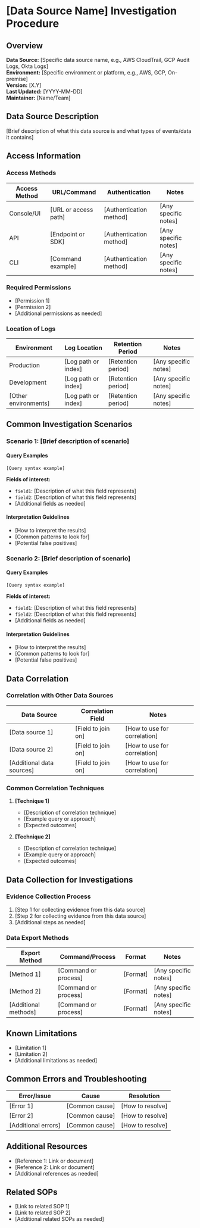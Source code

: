 # [Data Source Name] Investigation Procedure

## Overview

**Data Source:** [Specific data source name, e.g., AWS CloudTrail, GCP Audit Logs, Okta Logs]  
**Environment:** [Specific environment or platform, e.g., AWS, GCP, On-premise]  
**Version:** [X.Y]  
**Last Updated:** [YYYY-MM-DD]  
**Maintainer:** [Name/Team]

## Data Source Description

[Brief description of what this data source is and what types of events/data it contains]

## Access Information

### Access Methods

| Access Method | URL/Command | Authentication | Notes |
|---------------|------------|----------------|-------|
| Console/UI | [URL or access path] | [Authentication method] | [Any specific notes] |
| API | [Endpoint or SDK] | [Authentication method] | [Any specific notes] |
| CLI | [Command example] | [Authentication method] | [Any specific notes] |

### Required Permissions

- [Permission 1]
- [Permission 2]
- [Additional permissions as needed]

### Location of Logs

| Environment | Log Location | Retention Period | Notes |
|------------|--------------|------------------|-------|
| Production | [Log path or index] | [Retention period] | [Any specific notes] |
| Development | [Log path or index] | [Retention period] | [Any specific notes] |
| [Other environments] | [Log path or index] | [Retention period] | [Any specific notes] |

## Common Investigation Scenarios

### Scenario 1: [Brief description of scenario]

#### Query Examples

```
[Query syntax example]
```

**Fields of interest:**
- `field1`: [Description of what this field represents]
- `field2`: [Description of what this field represents]
- [Additional fields as needed]

#### Interpretation Guidelines

- [How to interpret the results]
- [Common patterns to look for]
- [Potential false positives]

### Scenario 2: [Brief description of scenario]

#### Query Examples

```
[Query syntax example]
```

**Fields of interest:**
- `field1`: [Description of what this field represents]
- `field2`: [Description of what this field represents]
- [Additional fields as needed]

#### Interpretation Guidelines

- [How to interpret the results]
- [Common patterns to look for]
- [Potential false positives]

## Data Correlation

### Correlation with Other Data Sources

| Data Source | Correlation Field | Notes |
|-------------|------------------|-------|
| [Data source 1] | [Field to join on] | [How to use for correlation] |
| [Data source 2] | [Field to join on] | [How to use for correlation] |
| [Additional data sources] | [Field to join on] | [How to use for correlation] |

### Common Correlation Techniques

1. **[Technique 1]**
   - [Description of correlation technique]
   - [Example query or approach]
   - [Expected outcomes]

2. **[Technique 2]**
   - [Description of correlation technique]
   - [Example query or approach]
   - [Expected outcomes]

## Data Collection for Investigations

### Evidence Collection Process

1. [Step 1 for collecting evidence from this data source]
2. [Step 2 for collecting evidence from this data source]
3. [Additional steps as needed]

### Data Export Methods

| Export Method | Command/Process | Format | Notes |
|---------------|----------------|--------|-------|
| [Method 1] | [Command or process] | [Format] | [Any specific notes] |
| [Method 2] | [Command or process] | [Format] | [Any specific notes] |
| [Additional methods] | [Command or process] | [Format] | [Any specific notes] |

## Known Limitations

- [Limitation 1]
- [Limitation 2]
- [Additional limitations as needed]

## Common Errors and Troubleshooting

| Error/Issue | Cause | Resolution |
|-------------|-------|------------|
| [Error 1] | [Common cause] | [How to resolve] |
| [Error 2] | [Common cause] | [How to resolve] |
| [Additional errors] | [Common cause] | [How to resolve] |

## Additional Resources

- [Reference 1: Link or document]
- [Reference 2: Link or document]
- [Additional references as needed]

## Related SOPs

- [Link to related SOP 1]
- [Link to related SOP 2]
- [Additional related SOPs as needed]
